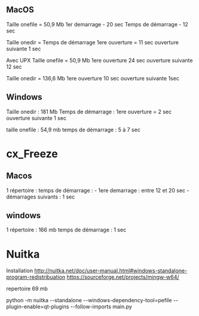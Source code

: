 ## MacOS

Taille onefile = 50,9 Mb
1er demarrage - 20 sec
Temps de démarrage - 12 sec

Taille onedir =
Temps de démarrage 1ere ouverture = 11 sec
ouverture suivante 1 sec

Avec UPX
Taille onefile = 50,9 Mb
1ere ouverture 24 sec
ouverture suivante 12 sec

Taille onedir = 136,6 Mb
1ere ouverture 10 sec
ouverture suivante 1sec

## Windows
Taille onedir : 181 Mb 
Temps de démarrage : 1ere ouverture = 2 sec
ouverture suivante 1 sec

taille onefile : 54,9 mb
temps de démarrage : 5 à 7 sec


# cx_Freeze
## Macos
1 répertoire : 
temps de démarrage :
    - 1ere demarrage : entre 12 et 20 sec
    - démarrages suivants : 1 sec
    
## windows
1 répertoire : 166 mb
temps de démarrage : 1 sec


# Nuitka
Installation 
http://nuitka.net/doc/user-manual.html#windows-standalone-program-redistribuation
https://sourceforge.net/projects/mingw-w64/

repertoire 69 mb

python -m nuitka --standalone --windows-dependency-tool=pefile --plugin-enable=qt-plugins --follow-imports main.py
